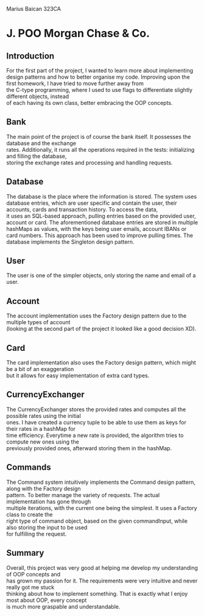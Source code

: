 Marius Baican 323CA

# J. POO Morgan Chase & Co.

## Introduction
For the first part of the project, I wanted to learn more about implementing design patterns and how 
to better organise my code. Improving upon the first homework, I have tried to move further away from  
the C-type programming, where I used to use flags to differentiate slightly different objects, instead  
of each having its own class, better embracing the OOP concepts.

## Bank
The main point of the project is of course the bank itself. It possesses the database and the exchange  
rates. Additionally, it runs all the operations required in the tests: initializing and filling the database,  
storing the exchange rates and processing and handling requests. 

## Database
The database is the place where the information is stored. The system uses database entries, which are 
user specific and contain the user, their accounts, cards and transaction history. To access the data,  
it uses an SQL-based approach, pulling entries based on the provided user, account or card. The 
aforementioned database entries are stored in multiple hashMaps as values, with the keys being user 
emails, account IBANs or card numbers. This approach has been used to improve pulling times. The  
database implements the Singleton design pattern.

## User
The user is one of the simpler objects, only storing the name and email of a user.

## Account
The account implementation uses the Factory design pattern due to the multiple types of account  
(looking at the second part of the project it looked like a good decision XD).

## Card
The card implementation also uses the Factory design pattern, which might be a bit of an exaggeration  
but it allows for easy implementation of extra card types.

## CurrencyExchanger
The CurrencyExchanger stores the provided rates and computes all the possible rates using the initial  
ones. I have created a currency tuple to be able to use them as keys for their rates in a hashMap for  
time efficiency. Everytime a new rate is provided, the algorithm tries to compute new ones using the  
previously provided ones, afterward storing them in the hashMap.

## Commands
The Command system intuitively implements the Command design pattern, along with the Factory design  
pattern. To better manage the variety of requests. The actual implementation has gone through  
multiple iterations, with the current one being the simplest. It uses a Factory class to create the  
right type of command object, based on the given commandInput, while also storing the input to be used  
for fulfilling the request.

## Summary
Overall, this project was very good at helping me develop my understanding of OOP concepts and  
has grown my passion for it. The requirements were very intuitive and never really got me stuck  
thinking about how to implement something. That is exactly what I enjoy most about OOP, every concept  
is much more graspable and understandable.
